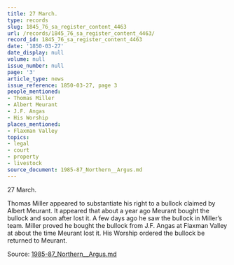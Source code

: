 ```yaml
---
title: 27 March.
type: records
slug: 1845_76_sa_register_content_4463
url: /records/1845_76_sa_register_content_4463/
record_id: 1845_76_sa_register_content_4463
date: '1850-03-27'
date_display: null
volume: null
issue_number: null
page: '3'
article_type: news
issue_reference: 1850-03-27, page 3
people_mentioned:
- Thomas Miller
- Albert Meurant
- J.F. Angas
- His Worship
places_mentioned:
- Flaxman Valley
topics:
- legal
- court
- property
- livestock
source_document: 1985-87_Northern__Argus.md
---
```


27 March.

Thomas Miller appeared to substantiate his right to a bullock claimed by Albert Meurant.  It appeared that about a year ago Meurant bought the bullock and soon after lost it.  A few days ago he saw the bullock in Miller’s team.  Miller proved he bought the bullock from J.F. Angas at Flaxman Valley at about the time Meurant lost it.  His Worship ordered the bullock be returned to Meurant.

Source: [1985-87_Northern__Argus.md](/downloads/markdown/1985-87_Northern__Argus.md)
